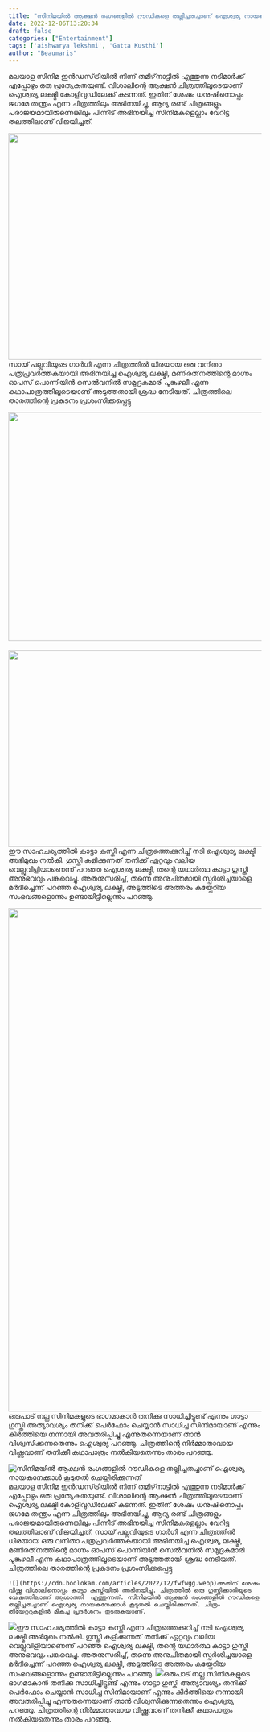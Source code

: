 ```yaml
---
title: "സിനിമയിൽ ആക്ഷൻ രംഗങ്ങളിൽ റൗഡികളെ തല്ലിച്ചതച്ചാണ് ഐശ്വര്യ നായകനേക്കാൾ കൂടുതൽ ചെയ്തിരിക്കുന്നത്"
date: 2022-12-06T13:20:34
draft: false
categories: ["Entertainment"]
tags: ['aishwarya lekshmi', 'Gatta Kusthi']
author: "Beaumaris"
---
```


മലയാള സിനിമ ഇൻഡസ്‌ട്രിയിൽ നിന്ന് തമിഴ്‌നാട്ടിൽ എത്തുന്ന നടിമാർക്ക് എപ്പോഴും ഒരു പ്രത്യേകതയുണ്ട്. വിശാലിന്റെ ആക്ഷൻ ചിത്രത്തിലൂടെയാണ് ഐശ്വര്യ ലക്ഷ്മി കോളിവുഡിലേക്ക് കടന്നത്. ഇതിന് ശേഷം ധനുഷിനൊപ്പം ജഗമേ തന്ത്രം എന്ന ചിത്രത്തിലും അഭിനയിച്ചു, ആദ്യ രണ്ട് ചിത്രങ്ങളും പരാജയമായിരുന്നെങ്കിലും പിന്നീട് അഭിനയിച്ച സിനിമകളെല്ലാം വേറിട്ട തലത്തിലാണ് വിജയിച്ചത്.

<img class="size-large wp-image-365411 aligncenter" src="https://cdn.boolokam.com/articles/2022/12/eg3333-1024x576.webp" alt="" width="800" height="450" />സായ് പല്ലവിയുടെ ഗാർഗി എന്ന ചിത്രത്തിൽ ധീരയായ ഒരു വനിതാ പത്രപ്രവർത്തകയായി അഭിനയിച്ച ഐശ്വര്യ ലക്ഷ്മി, മണിരത്‌നത്തിന്റെ മാഗ്നം ഓപസ് പൊന്നിയിൻ സെൽവനിൽ സമുദ്രകുമാരി പൂങ്കുഴലീ എന്ന കഥാപാത്രത്തിലൂടെയാണ് അടുത്തതായി ശ്രദ്ധ നേടിയത്. ചിത്രത്തിലെ താരത്തിന്റെ പ്രകടനം പ്രശംസിക്കപ്പെട്ടു
<pre id="tw-target-text" class="tw-data-text tw-text-large tw-ta" dir="ltr" data-placeholder="Translation"><span class="Y2IQFc" lang="ml"><img class="wp-image-365412 aligncenter" src="https://cdn.boolokam.com/articles/2022/12/fwfwgg.webp" alt="" width="809" height="455" />അതിന് ശേഷം വിഷ്ണു വിശാലിനൊപ്പം കാട്ടാ കുസ്തിയിൽ അഭിനയിച്ചു. ചിത്രത്തിൽ ഒരു ഗുസ്തിക്കാരിയുടെ  വേഷത്തിലാണ് ആശാത്തി  എത്തുന്നത്. സിനിമയിൽ ആക്ഷൻ രംഗങ്ങളിൽ റൗഡികളെ തല്ലിച്ചതച്ചാണ് ഐശ്വര്യ നായകനേക്കാൾ കൂടുതൽ ചെയ്തിരിക്കുന്നത്. ചിത്രം തിയേറ്ററുകളിൽ മികച്ച പ്രദർശനം തുടരുകയാണ്.</span></pre>
<img class="size-full wp-image-365413 aligncenter" src="https://cdn.boolokam.com/articles/2022/12/wfggg.jpg" alt="" width="780" height="390" />ഈ സാഹചര്യത്തിൽ കാട്ടാ കുസ്തി എന്ന ചിത്രത്തെക്കുറിച്ച് നടി ഐശ്വര്യ ലക്ഷ്മി അഭിമുഖം നൽകി. ഗുസ്തി കളിക്കുന്നത് തനിക്ക് ഏറ്റവും വലിയ വെല്ലുവിളിയാണെന്ന് പറഞ്ഞ ഐശ്വര്യ ലക്ഷ്മി, തന്റെ യഥാർത്ഥ കാട്ടാ ഗുസ്തി അനുഭവവും പങ്കുവെച്ചു. അതനുസരിച്ച്, തന്നെ അനുചിതമായി സ്പർശിച്ചയാളെ മർദിച്ചെന്ന് പറഞ്ഞ ഐശ്വര്യ ലക്ഷ്മി, അടുത്തിടെ അത്തരം കയ്പേറിയ സംഭവങ്ങളൊന്നും ഉണ്ടായിട്ടില്ലെന്നും പറഞ്ഞു.

<img class="size-large wp-image-365414 aligncenter" src="https://cdn.boolokam.com/articles/2022/12/fwgggggg-819x1024.jpg" alt="" width="800" height="1000" />ഒരുപാട് നല്ല സിനിമകളുടെ ഭാഗമാകാൻ തനിക്കു സാധിച്ചിട്ടുണ്ട് എന്നും ഗാട്ടാ ഗുസ്തി അത്യാവശ്യം തനിക്ക് പെർഫോം ചെയ്യാൻ സാധിച്ച സിനിമായാണ് എന്നും കീർത്തിയെ നന്നായി അവതരിപ്പിച്ചു എന്നുതന്നെയാണ് താൻ വിശ്വസിക്കുന്നതെന്നും ഐശ്വര്യ പറഞ്ഞു. ചിത്രത്തിന്റെ നിർമ്മാതാവായ വിഷ്ണുവാണ് തനിക്കീ കഥാപാത്രം നൽകിയതെന്നും താരം പറഞ്ഞു.


![സിനിമയിൽ ആക്ഷൻ രംഗങ്ങളിൽ റൗഡികളെ തല്ലിച്ചതച്ചാണ് ഐശ്വര്യ നായകനേക്കാൾ കൂടുതൽ ചെയ്തിരിക്കുന്നത്](https://cdn.boolokam.com/articles/2022/12/eg3333-1024x576.webp)മലയാള സിനിമ ഇൻഡസ്‌ട്രിയിൽ നിന്ന് തമിഴ്‌നാട്ടിൽ എത്തുന്ന നടിമാർക്ക് എപ്പോഴും ഒരു പ്രത്യേകതയുണ്ട്. വിശാലിന്റെ ആക്ഷൻ ചിത്രത്തിലൂടെയാണ് ഐശ്വര്യ ലക്ഷ്മി കോളിവുഡിലേക്ക് കടന്നത്. ഇതിന് ശേഷം ധനുഷിനൊപ്പം ജഗമേ തന്ത്രം എന്ന ചിത്രത്തിലും അഭിനയിച്ചു, ആദ്യ രണ്ട് ചിത്രങ്ങളും പരാജയമായിരുന്നെങ്കിലും പിന്നീട് അഭിനയിച്ച സിനിമകളെല്ലാം വേറിട്ട തലത്തിലാണ് വിജയിച്ചത്. സായ് പല്ലവിയുടെ ഗാർഗി എന്ന ചിത്രത്തിൽ ധീരയായ ഒരു വനിതാ പത്രപ്രവർത്തകയായി അഭിനയിച്ച ഐശ്വര്യ ലക്ഷ്മി, മണിരത്‌നത്തിന്റെ മാഗ്നം ഓപസ് പൊന്നിയിൻ സെൽവനിൽ സമുദ്രകുമാരി പൂങ്കുഴലീ എന്ന കഥാപാത്രത്തിലൂടെയാണ് അടുത്തതായി ശ്രദ്ധ നേടിയത്. ചിത്രത്തിലെ താരത്തിന്റെ പ്രകടനം പ്രശംസിക്കപ്പെട്ടു 
    
    
    ![](https://cdn.boolokam.com/articles/2022/12/fwfwgg.webp)അതിന് ശേഷം വിഷ്ണു വിശാലിനൊപ്പം കാട്ടാ കുസ്തിയിൽ അഭിനയിച്ചു. ചിത്രത്തിൽ ഒരു ഗുസ്തിക്കാരിയുടെ  വേഷത്തിലാണ് ആശാത്തി  എത്തുന്നത്. സിനിമയിൽ ആക്ഷൻ രംഗങ്ങളിൽ റൗഡികളെ തല്ലിച്ചതച്ചാണ് ഐശ്വര്യ നായകനേക്കാൾ കൂടുതൽ ചെയ്തിരിക്കുന്നത്. ചിത്രം തിയേറ്ററുകളിൽ മികച്ച പ്രദർശനം തുടരുകയാണ്.

![](https://cdn.boolokam.com/articles/2022/12/wfggg.jpg)ഈ സാഹചര്യത്തിൽ കാട്ടാ കുസ്തി എന്ന ചിത്രത്തെക്കുറിച്ച് നടി ഐശ്വര്യ ലക്ഷ്മി അഭിമുഖം നൽകി. ഗുസ്തി കളിക്കുന്നത് തനിക്ക് ഏറ്റവും വലിയ വെല്ലുവിളിയാണെന്ന് പറഞ്ഞ ഐശ്വര്യ ലക്ഷ്മി, തന്റെ യഥാർത്ഥ കാട്ടാ ഗുസ്തി അനുഭവവും പങ്കുവെച്ചു. അതനുസരിച്ച്, തന്നെ അനുചിതമായി സ്പർശിച്ചയാളെ മർദിച്ചെന്ന് പറഞ്ഞ ഐശ്വര്യ ലക്ഷ്മി, അടുത്തിടെ അത്തരം കയ്പേറിയ സംഭവങ്ങളൊന്നും ഉണ്ടായിട്ടില്ലെന്നും പറഞ്ഞു. ![](https://cdn.boolokam.com/articles/2022/12/fwgggggg-819x1024.jpg)ഒരുപാട് നല്ല സിനിമകളുടെ ഭാഗമാകാൻ തനിക്കു സാധിച്ചിട്ടുണ്ട് എന്നും ഗാട്ടാ ഗുസ്തി അത്യാവശ്യം തനിക്ക് പെർഫോം ചെയ്യാൻ സാധിച്ച സിനിമായാണ് എന്നും കീർത്തിയെ നന്നായി അവതരിപ്പിച്ചു എന്നുതന്നെയാണ് താൻ വിശ്വസിക്കുന്നതെന്നും ഐശ്വര്യ പറഞ്ഞു. ചിത്രത്തിന്റെ നിർമ്മാതാവായ വിഷ്ണുവാണ് തനിക്കീ കഥാപാത്രം നൽകിയതെന്നും താരം പറഞ്ഞു.
